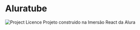 # Aluratube
![Project Licence](https://img.shields.io/github/license/luizquerobin/aluratube)
Projeto construido na Imersão React da Alura

